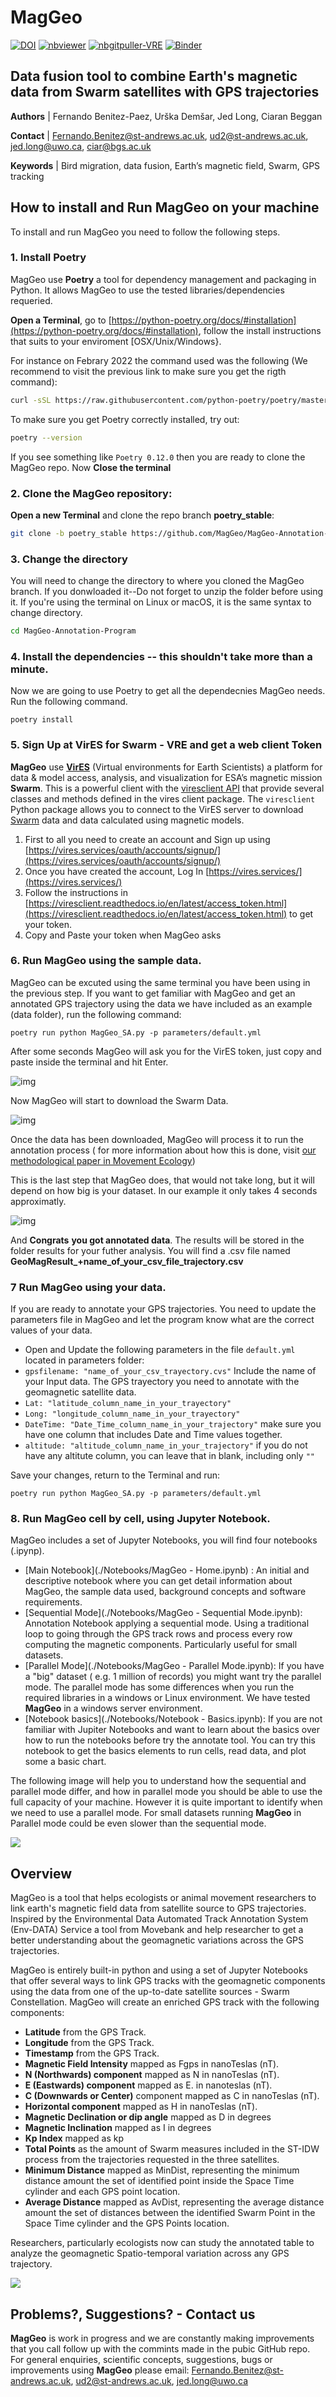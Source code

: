# MagGeo

[![DOI](https://zenodo.org/badge/doi/10.5281/zenodo.4543735.svg)](https://zenodo.org/badge/latestdoi/289120794)
[![nbviewer](https://img.shields.io/badge/render-nbviewer-orange.svg)](https://nbviewer.jupyter.org/github/MagGeo/MagGeo-Annotation-Program/blob/master/MagGeo%20-%20Home.ipynb)
[![nbgitpuller-VRE](https://img.shields.io/badge/nbgitpuller-VRE-blue)](https://vre.vires.services/hub/user-redirect/git-pull?repo=https%3A%2F%2Fgithub.com%2FMagGeo%2FMagGeo-Annotation-Program&urlpath=tree%2FMagGeo-Annotation-Program%2FMagGeo+-+Home.ipynb&branch=master)
[![Binder](https://mybinder.org/badge_logo.svg)](https://mybinder.org/v2/gh/MagGeo/MagGeo-Annotation-Program/HEAD?filepath=MagGeo%20-%20Sequential%20Mode.ipynb)

## Data fusion tool to combine Earth's magnetic data from Swarm satellites with GPS trajectories

**Authors** | Fernando Benitez-Paez, Urška Demšar, Jed Long, Ciaran Beggan

**Contact**  | [Fernando.Benitez@st-andrews.ac.uk](mailto:Fernando.Benitez@st-andrews.ac.uk), [ud2@st-andrews.ac.uk](mailto:ud2@st-andrews.ac.uk), [jed.long@uwo.ca](mailto:jed.long@uwo.ca), [ciar@bgs.ac.uk](mailto:Fernando.Benitez@st-andrews.ac.uk)

**Keywords** | Bird migration, data fusion, Earth’s magnetic field, Swarm, GPS tracking

## How to install and Run MagGeo on your machine

To install and run MagGeo you need to follow the following steps.

### 1. Install Poetry

MagGeo use **Poetry** a tool for dependency management and packaging in Python. It allows MagGeo to use the tested libraries/dependencies requeried.

**Open a Terminal**, go to [https://python-poetry.org/docs/#installation](https://python-poetry.org/docs/#installation), follow the install instructions that suits to your enviroment [OSX/Unix/Windows}.

For instance on Febrary 2022 the command used was the following (We recommend to visit the previous link to make sure you get the rigth command):

```bash
curl -sSL https://raw.githubusercontent.com/python-poetry/poetry/master/get-poetry.py | python -
```

To make sure you get Poetry correctly installed, try out:

```bash
poetry --version
```

If you see something like `Poetry 0.12.0` then you are ready to clone the MagGeo repo. Now **Close the terminal**

### 2. Clone the MagGeo repository:

**Open a new Terminal** and clone the repo branch **poetry_stable**:

```bash
git clone -b poetry_stable https://github.com/MagGeo/MagGeo-Annotation-Program.git
```

### 3. Change the directory

You will need to change the directory to where you cloned the MagGeo branch. If you donwloaded it--Do not forget to unzip the folder before using it.
If you're using the terminal on Linux or macOS, it is the same syntax to change directory.

```bash
cd MagGeo-Annotation-Program
```

### 4. Install the dependencies -- this shouldn't take more than a minute.

Now we are going to use Poetry to get all the dependecnies MagGeo needs. Run  the following command.

```
poetry install
```

### 5. Sign Up at VirES for Swarm - VRE and get a web client Token

**MagGeo** use [**VirES**](https://swarm-vre.readthedocs.io/en/latest/Swarm_notebooks/02a__Intro-Swarm-viresclient.html) (Virtual environments for Earth Scientists) a platform for data & model access, analysis, and visualization for ESA’s magnetic mission **Swarm**. This is a powerful client with the [viresclient API](https://swarm-vre.readthedocs.io/en/latest/Swarm_notebooks/02c__viresclient-API.html) that provide several classes and methods defined in the vires client package. The `viresclient` Python package allows you to connect to the VirES server to download [Swarm](https://earth.esa.int/web/guest/missions/esa-operational-eo-missions/swarm) data and data calculated using magnetic models.

1. First to all you need to create an account and Sign up using [https://vires.services/oauth/accounts/signup/](https://vires.services/oauth/accounts/signup/)
2. Once you have created the account, Log In [https://vires.services/](https://vires.services/)
3. Follow the instructions in [https://viresclient.readthedocs.io/en/latest/access_token.html](https://viresclient.readthedocs.io/en/latest/access_token.html) to get your token.
4. Copy and Paste your token when MagGeo asks

### 6. Run MagGeo using the sample data.

MagGeo can be excuted using the same terminal you have been using in the previous step. If you want to get familiar with MagGeo and get an annotated GPS trajectory using the data we have included as an example (data folder), run the following command:

```
poetry run python MagGeo_SA.py -p parameters/default.yml
```

After some seconds MagGeo will ask you for the VirES token, just copy and paste inside the terminal and hit Enter. 

![img](images/poetry_data.png)

Now MagGeo will start to download the Swarm Data.

![img](images/poetry_token.png)

Once the data has been downloaded, MagGeo will process it to run the annotation process ( for more information about how this is done, visit [our methodological paper in Movement Ecology](https://movementecologyjournal.biomedcentral.com/track/pdf/10.1186/s40462-021-00268-4.pdf))

This is the last step that MagGeo does, that would not take long, but it will  depend on how big is your dataset. In our example it only takes 4 seconds approximatly.

![img](images/poetry_annotate.png)

And **Congrats** **you got annotated data**. The results will be stored in the folder results for your futher analysis. You will find a .csv file named **GeoMagResult_+name_of_your_csv_file_trajectory.csv**

### 7 Run MagGeo using your data.

If you are ready to annotate your GPS trajectories. You need to update the parameters file in MagGeo and let the program know what are the correct values of your data.

* Open and Update the following parameters in the file `default.yml` located in parameters folder:
* `gpsfilename: "name_of_your_csv_trayectory.cvs"` Include the name of your Input data. The GPS trayectory you need to annotate with the geomagnetic satellite data.
* `Lat: "latitude_column_name_in_your_trayectory"`
* `Long: "longitude_column_name_in_your_trayectory"`
* `DateTime: "Date_Time_column_name_in_your_trajectory"` make sure you have one column that includes Date and Time values together.
* `altitude: "altitude_column_name_in_your_trajectory"` if you do not have any altitute column, you can leave that in blank, including only `""`

Save your changes, return to the Terminal and run:

```
poetry run python MagGeo_SA.py -p parameters/default.yml
```

### 8. Run MagGeo cell by cell, using Jupyter Notebook.

MagGeo includes a set of Jupyter Notebooks, you will find four notebooks (.ipynp).

* [Main Notebook](./Notebooks/MagGeo - Home.ipynb) : An initial and descriptive notebook where you can get detail information about MagGeo, the sample data used, background concepts and software requirements.
* [Sequential Mode](./Notebooks/MagGeo - Sequential Mode.ipynb): Annotation Notebook applying a sequential mode. Using  a traditional loop to going through the GPS track rows and process every row computing the magnetic components. Particularly useful for small datasets.
* [Parallel Mode](./Notebooks/MagGeo - Parallel Mode.ipynb):  If you have a "big" dataset ( e.g. 1 million of records) you might want try the parallel mode. The parallel mode has some differences when you run the required libraries in a windows or Linux environment. We have tested **MagGeo** in a windows server environment.
* [Notebook basics](./Notebooks/Notebook - Basics.ipynb): If you are not familiar with Jupiter Notebooks and want to learn about the basics over how to run the notebooks before try the annotate tool. You can try this notebook to get the basics elements to run cells, read data, and plot some a basic chart.

The following image will help you to understand how the sequential and parallel mode differ, and how in parallel mode you should be able to use the full capacity of your machine. However it is quite important to identify when we need to use a parallel mode. For small datasets running **MagGeo** in Parallel mode could be even slower than the sequential mode.

<img src="./images/Sequential_ParallelMode-Jupyter.png">

## Overview

MagGeo is a tool that helps ecologists or animal movement researchers to link  earth's magnetic field data from satellite source to GPS trajectories. Inspired by the Environmental Data Automated Track Annotation System (Env-DATA) Service a tool from Movebank and help researcher to get a better understanding about the geomagnetic variations across the GPS trajectories.

MagGeo is entirely built-in python and using a set of Jupyter Notebooks that offer several ways to link GPS tracks with the geomagnetic components using the data from one of the up-to-date satellite sources - Swarm Constellation. MagGeo will create an enriched GPS track with the following components:

- **Latitude** from the GPS Track.
- **Longitude** from the GPS Track.
- **Timestamp** from the GPS Track.
- **Magnetic Field Intensity** mapped as Fgps in nanoTeslas (nT).
- **N (Northwards) component** mapped as N in nanoTeslas (nT).
- **E (Eastwards) component** mapped as E. in nanoteslas (nT).
- **C (Downwards or Center)** component mapped as C in nanoTeslas (nT).
- **Horizontal component** mapped as H in nanoTeslas (nT).
- **Magnetic Declination or dip angle** mapped as D in degrees
- **Magnetic Inclination** mapped as I in degrees
- **Kp Index** mapped as kp
- **Total Points** as the amount of Swarm measures included in the ST-IDW process from the trajectories requested in the three satellites.
- **Minimum Distance** mapped as MinDist, representing the minimum distance amount the set of identified point inside the Space Time cylinder and each GPS point location.
- **Average Distance** mapped as AvDist, representing the average distance amount the set of distances between the identified Swarm Point in the Space Time cylinder and the GPS Points location.

Researchers, particularly ecologists now can study the annotated table to analyze the geomagnetic Spatio-temporal variation across any GPS trajectory.

<img src="./images/GitHubImage.png">


## Problems?, Suggestions? - Contact us

**MagGeo** is work in progress and we are constantly making improvements that you call follow up with the commints made in the pubic GitHub repo. For general enquiries, scientific concepts, suggestions, bugs or improvements using **MagGeo** please email: [Fernando.Benitez@st-andrews.ac.uk](mailto:Fernando.Benitez@st-andrews.ac.uk), [ud2@st-andrews.ac.uk](mailto:ud2@st-andrews.ac.uk), <jed.long@uwo.ca>
